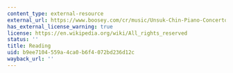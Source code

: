 ```yaml
---
content_type: external-resource
external_url: https://www.boosey.com/cr/music/Unsuk-Chin-Piano-Concerto/247
has_external_license_warning: true
license: https://en.wikipedia.org/wiki/All_rights_reserved
status: ''
title: Reading
uid: b9ee7104-559a-4ca0-b6f4-072bd236d12c
wayback_url: ''
---
```

